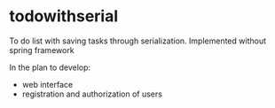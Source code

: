 # todowithserial
To do list with saving tasks through serialization. Implemented without spring framework

In the plan to develop:
 - web interface
 - registration and authorization of users
